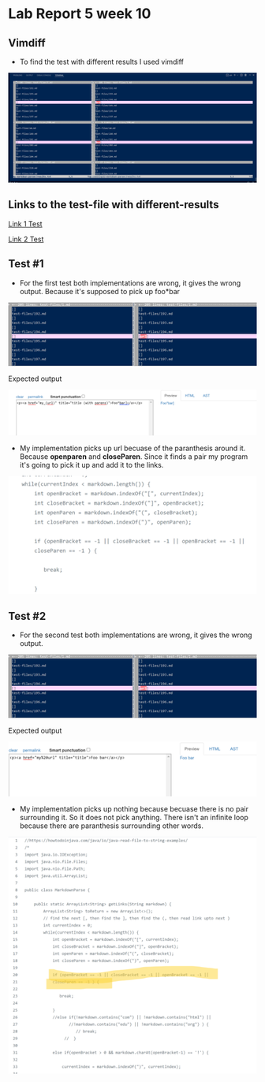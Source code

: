 # Lab Report 5 week 10
## Vimdiff
- To find the test with different results I used vimdiff

![Screenshot 4](Screenshot%20(626).png)

## Links to the test-file with different-results

[Link 1 Test](https://github.com/nidhidhamnani/markdown-parser/blob/main/test-files/194.html.test)



[Link 2 Test](https://github.com/nidhidhamnani/markdown-parser/blob/main/test-files/195.html.test)

## Test #1
- For the first test both implementations are wrong, it gives the wrong output. Because it's supposed to pick up foo*bar

![Screenshot 4](Screenshot%20(628).png)

Expected output

![Screenshot 4](Screenshot%20(631).png)

- My implementation picks up url becuase of the paranthesis around it. Because  **openparen** and **closeParen**. Since it finds a pair my program it's going to pick it up and add it to the links.

![Screenshot 4](Screenshot%20(632).png)

## Test #2
- For the second test both implementations are wrong, it gives the wrong output.

![Screenshot 4](Screenshot%20(628).png)

Expected output

![Screenshot 4](Screenshot%20(633).png)

- My implementation picks up nothing because becuase there is no pair surrounding it. So it does not pick anything. There isn't an infinite loop because there are paranthesis surrounding other words. 

![Screenshot](Screenshot%20(634).png)














